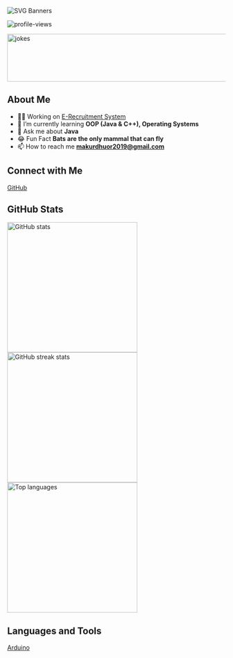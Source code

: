 

![SVG Banners](https://svg-banners.vercel.app/api?type=textBox&text1=Abraham%20M.dhuor🤠&text2=💖%20A%20Passionate%20Learner%20&%20Aspiring%20Dev.&width=900&height=400)

<img height="auto" src="https://komarev.com/ghpvc/?username=AbrahamMakurDhuor&label=Profile%20views&color=0e75b6&style=flat" alt="profile-views" />

<p align="left"> <img width="900" height="110" src="https://readme-jokes.vercel.app/api" alt="jokes" /> </p>

## About Me
- 💪🏼 Working on [E-Recruitment System ](https://github.com/)
- 🌱 I’m currently learning **OOP (Java & C++), Operating Systems**
- 💬 Ask me about **Java**
- 😂 Fun Fact **Bats are the only mammal that can fly**
- 📫 How to reach me **makurdhuor2019@gmail.com**

## Connect with Me
<p align="left">
  <a href="https://github.com/AbrahamMakurDhuor" target="_blank" rel="noreferrer">GitHub</a>
</p>

## GitHub Stats
<p align="left">
  <img height="auto" width="300" src="https://github-readme-stats.vercel.app/api?username=AbrahamMakurDhuor&show_icons=true&theme=dark&locale=en&hide_border=false" alt="GitHub stats" />
  <img height="auto" width="300" src="https://github-readme-streak-stats.herokuapp.com/?user=AbrahamMakurDhuor&theme=dark&mode=weekly&hide_border=false&locale=en" alt="GitHub streak stats" />
  <img height="auto" width="300" src="https://github-readme-stats.vercel.app/api/top-langs/?username=AbrahamMakurDhuor&theme=dark&hide_border=false" alt="Top languages" />
</p>

## Languages and Tools
<p align="left">
  <a href="https://www.arduino.cc/" target="_blank" rel="noreferrer">Arduino</a>
</p>
